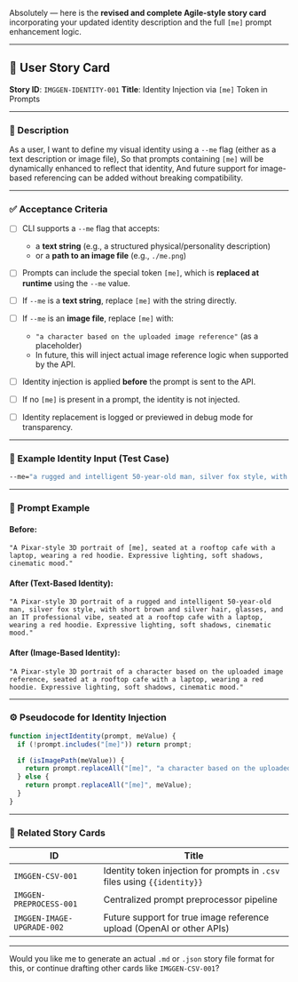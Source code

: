 Absolutely — here is the **revised and complete Agile-style story card** incorporating your updated identity description and the full `[me]` prompt enhancement logic.

---

## 🧾 User Story Card

**Story ID**: `IMGGEN-IDENTITY-001`
**Title**: Identity Injection via `[me]` Token in Prompts

---

### 🎯 Description

As a user,
I want to define my visual identity using a `--me` flag (either as a text description or image file),
So that prompts containing `[me]` will be dynamically enhanced to reflect that identity,
And future support for image-based referencing can be added without breaking compatibility.

---

### ✅ Acceptance Criteria

* [ ] CLI supports a `--me` flag that accepts:

  * a **text string** (e.g., a structured physical/personality description)
  * or a **path to an image file** (e.g., `./me.png`)
* [ ] Prompts can include the special token `[me]`, which is **replaced at runtime** using the `--me` value.
* [ ] If `--me` is a **text string**, replace `[me]` with the string directly.
* [ ] If `--me` is an **image file**, replace `[me]` with:

  * `"a character based on the uploaded image reference"` (as a placeholder)
  * In future, this will inject actual image reference logic when supported by the API.
* [ ] Identity injection is applied **before** the prompt is sent to the API.
* [ ] If no `[me]` is present in a prompt, the identity is not injected.
* [ ] Identity replacement is logged or previewed in debug mode for transparency.

---

### 🧠 Example Identity Input (Test Case)

```bash
--me="a rugged and intelligent 50-year-old man, silver fox style, with short brown and silver hair, glasses, and an IT professional vibe"
```

---

### 🧪 Prompt Example

#### Before:

```
"A Pixar-style 3D portrait of [me], seated at a rooftop cafe with a laptop, wearing a red hoodie. Expressive lighting, soft shadows, cinematic mood."
```

#### After (Text-Based Identity):

```
"A Pixar-style 3D portrait of a rugged and intelligent 50-year-old man, silver fox style, with short brown and silver hair, glasses, and an IT professional vibe, seated at a rooftop cafe with a laptop, wearing a red hoodie. Expressive lighting, soft shadows, cinematic mood."
```

#### After (Image-Based Identity):

```
"A Pixar-style 3D portrait of a character based on the uploaded image reference, seated at a rooftop cafe with a laptop, wearing a red hoodie. Expressive lighting, soft shadows, cinematic mood."
```

---

### ⚙️ Pseudocode for Identity Injection

```js
function injectIdentity(prompt, meValue) {
  if (!prompt.includes("[me]")) return prompt;

  if (isImagePath(meValue)) {
    return prompt.replaceAll("[me]", "a character based on the uploaded image reference");
  } else {
    return prompt.replaceAll("[me]", meValue);
  }
}
```

---

### 📂 Related Story Cards

| ID                         | Title                                                                     |
| -------------------------- | ------------------------------------------------------------------------- |
| `IMGGEN-CSV-001`           | Identity token injection for prompts in `.csv` files using `{{identity}}` |
| `IMGGEN-PREPROCESS-001`    | Centralized prompt preprocessor pipeline                                  |
| `IMGGEN-IMAGE-UPGRADE-002` | Future support for true image reference upload (OpenAI or other APIs)     |

---

Would you like me to generate an actual `.md` or `.json` story file format for this, or continue drafting other cards like `IMGGEN-CSV-001`?

